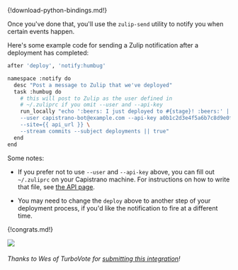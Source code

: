 {!download-python-bindings.md!}

Once you've done that, you'll use the `zulip-send` utility to
notify you when certain events happen.

Here's some example code for sending a Zulip notification after
a deployment has completed:

```bash
after 'deploy', 'notify:humbug'

namespace :notify do
  desc "Post a message to Zulip that we've deployed"
  task :humbug do
    # this will post to Zulip as the user defined in
    # ~/.zuliprc if you omit --user and --api-key
    run_locally "echo ':beers: I just deployed to #{stage}! :beers:' | zulip-send \
    --user capistrano-bot@example.com --api-key a0b1c2d3e4f5a6b7c8d9e0f1a2b3c4d5 \
    --site={{ api_url }} \
    --stream commits --subject deployments || true"
  end
end
```

Some notes:

* If you prefer not to use `--user` and `--api-key` above, you
  can fill out `~/.zuliprc` on your Capistrano machine. For
  instructions on how to write that file, see
  [the API page](/api).

* You may need to change the `deploy` above to another step of
  your deployment process, if you'd like the notification to fire
  at a different time.

{!congrats.md!}

![](/static/images/integrations/capistrano/001.png)

###### Thanks to Wes of TurboVote for [submitting this integration][1]!

[1]: https://gist.github.com/cap10morgan/5100822

